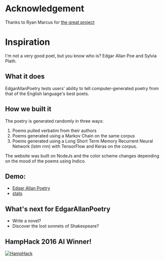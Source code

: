 # Acknowledgement
Thanks to Ryan Marcus for [the great project](https://github.com/RyanMarcus/EdgarAllanPoetry)

# Inspiration

I'm not a very good poet, but you know who is?  Edgar Allan Poe and Sylvia Plath.

## What it does

EdgarAllanPoetry tests users' ability to tell computer-generated poetry from that of the English language's best poets.

## How we built it

The poetry is generated randomly in three ways:

1.  Poems pulled verbatim from their authors
2.  Poems generated using a Markov Chain on the same corpus
3.  Poems generated using a Long Short Term Memory Recurrent Neural Network (lstm rnn) with TensorFlow and Keras on the corpus.

The website was built on NodeJs and the color scheme changes depending on the mood of the poems using Indico.

## Demo:

- [Edgar Allan Poetry](https://rmarcus.info/eap/)
- [stats](https://rmarcus.info/eap/charts)

## What's next for EdgarAllanPoetry

- Write a novel?
- Discover the lost sonnets of Shakespeare?

## HampHack 2016 AI Winner!
[![HampHack](http://i.imgur.com/vLieCcb.png)](https://docs.google.com/spreadsheets/d/145aDRKhmVcEKU1mvlsxvyxCf9OcwJWbuOx9GlLpghxU/edit#gid=0)
